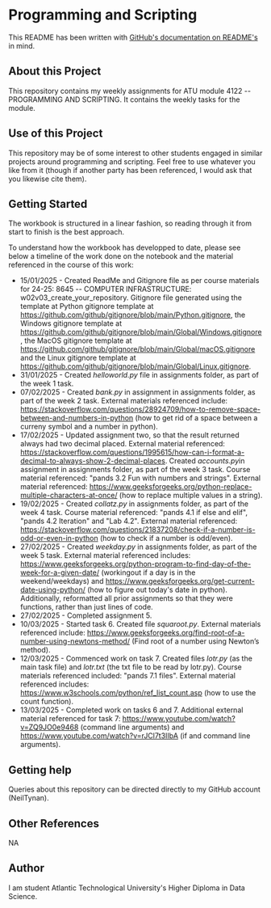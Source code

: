 # Programming and Scripting

This README has been written with [GitHub's documentation on README's](https://docs.github.com/en/repositories/managing-your-repositorys-settings-and-features/customizing-your-repository/about-readmes) in mind.

## About this Project

This repository contains my weekly assignments for ATU module 4122 -- PROGRAMMING AND SCRIPTING. It contains the weekly tasks for the module.

## Use of this Project

This repository may be of some interest to other students engaged in similar projects around programming and scripting. Feel free to use whatever you like from it (though if another party has been referenced, I would ask that you likewise cite them).

## Getting Started

The workbook is structured in a linear fashion, so reading through it from start to finish is the best approach.

To understand how the workbook has developped to date, please see below a timeline of the work done on the notebook and the material referenced in the course of this work:

- 15/01/2025 - Created ReadMe and Gitignore file as per course materials for 24-25: 8645 -- COMPUTER INFRASTRUCTURE: w02v03_create_your_repository. Gitignore file generated using the template at Python gitignore template at https://github.com/github/gitignore/blob/main/Python.gitignore, the Windows gitignore template at https://github.com/github/gitignore/blob/main/Global/Windows.gitignore, the MacOS gitignore template at https://github.com/github/gitignore/blob/main/Global/macOS.gitignore and the Linux gitignore template at https://github.com/github/gitignore/blob/main/Global/Linux.gitignore.
- 31/01/2025 - Created *helloworld.py* file in assignments folder, as part of the week 1 task.
- 07/02/2025 - Created *bank.py* in assignment in assignments folder, as part of the week 2 task. External materials referenced include: https://stackoverflow.com/questions/28924709/how-to-remove-space-between-and-numbers-in-python (how to get rid of a space between a curreny symbol and a number in python).
- 17/02/2025 - Updated assignment two, so that the result returned always had two decimal placed. External material referenced: https://stackoverflow.com/questions/1995615/how-can-i-format-a-decimal-to-always-show-2-decimal-places. Created *accounts.py*in assignment in assignments folder, as part of the week 3 task. Course material referenced: "pands 3.2 Fun with numbers and strings". External material referenced: https://www.geeksforgeeks.org/python-replace-multiple-characters-at-once/ (how to replace multiple values in a string).
- 19/02/2025 - Created *collatz.py* in assignments folder, as part of the week 4 task. Course material referenced: "pands 4.1 if else and elif", "pands 4.2 Iteration" and "Lab 4.2". External material referenced: https://stackoverflow.com/questions/21837208/check-if-a-number-is-odd-or-even-in-python (how to check if a number is odd/even).
- 27/02/2025 - Created *weekday.py* in assignments folder, as part of the week 5 task. External material referenced includes: https://www.geeksforgeeks.org/python-program-to-find-day-of-the-week-for-a-given-date/ (workingout if a day is in the weekend/weekdays) and https://www.geeksforgeeks.org/get-current-date-using-python/ (how to figure out today's date in python). Additionally, reformatted all prior assignments so that they were functions, rather than just lines of code.
- 27/02/2025 - Completed assignment 5.
- 10/03/2025 - Started task 6. Created file *squaroot.py*. External materials referenced include: https://www.geeksforgeeks.org/find-root-of-a-number-using-newtons-method/ (Find root of a number using Newton’s method).
- 12/03/2025 - Commenced work on task 7. Created files *lotr.py* (as the main task file) and *lotr.txt* (the txt file to be read by lotr.py). Course materials referenced included: "pands 7.1 files". External material referenced includes: https://www.w3schools.com/python/ref_list_count.asp (how to use the count function). 
- 13/03/2025 - Completed work on tasks 6 and 7. Additional external material referenced for task 7: https://www.youtube.com/watch?v=ZQ9JO0e9468 (command line arguments) and https://www.youtube.com/watch?v=rJCl7t3IIbA (if and command line arguments).

## Getting help

Queries about this repository can be directed directly to my GitHub account (NeilTynan).

## Other References

NA

## Author

I am student Atlantic Technological University's Higher Diploma in Data Science.
